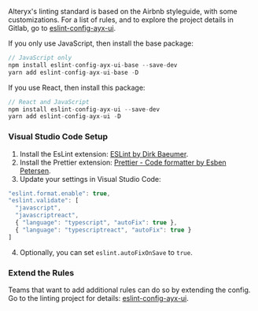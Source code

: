 
Alteryx's linting standard is based on the Airbnb styleguide, with some customizations. For a list of rules, and to explore the project details in Gitlab, go to [eslint-config-ayx-ui](https://git.alteryx.com/ayx-ui/eslint-config-ayx-ui).

If you only use JavaScript, then install the base package:

```js static
// JavaScript only
npm install eslint-config-ayx-ui-base --save-dev
yarn add eslint-config-ayx-ui-base -D
```

If you use React, then install this package:

```js static
// React and JavaScript
npm install eslint-config-ayx-ui --save-dev
yarn add eslint-config-ayx-ui -D
```

### Visual Studio Code Setup
1. Install the EsLint extension: [ESLint by Dirk Baeumer](https://marketplace.visualstudio.com/items?itemName=dbaeumer.vscode-eslint).
2. Install the Prettier extension: [Prettier - Code formatter by Esben Petersen](https://marketplace.visualstudio.com/items?itemName=esbenp.prettier-vscode).
3. Update your settings in Visual Studio Code:

```js static
"eslint.format.enable": true,
"eslint.validate": [
  "javascript",
  "javascriptreact",
  { "language": "typescript", "autoFix": true },
  { "language": "typescriptreact", "autoFix": true }
]
```

4. Optionally, you can set `eslint.autoFixOnSave` to `true`.

### Extend the Rules
Teams that want to add additional rules can do so by extending the config. Go to the linting project for details: [eslint-config-ayx-ui](https://git.alteryx.com/ayx-ui/eslint-config-ayx-ui).

